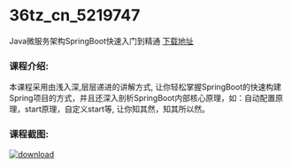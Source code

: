 # 36tz_cn_5219747
Java微服务架构SpringBoot快速入门到精通
[下载地址](http://www.36tz.cn/article/5219747 "下载地址")
### 课程介绍:
本课程采用由浅入深,层层递进的讲解方式, 让你轻松掌握SpringBoot的快速构建Spring项目的方式，并且还深入剖析SpringBoot内部核心原理，如：自动配置原理，start原理，自定义start等, 让你知其然，知其所以然。

### 课程截图:
[![download](http://36tz.cn/muke_img/2021_05_2-10.png "下载地址")](http://www.36tz.cn "下载地址")
